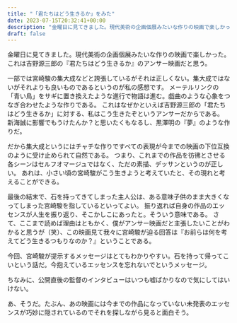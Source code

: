 ```yaml
---
title: "「君たちはどう生きるか」をみた"
date: 2023-07-15T20:32:41+00:00
description: "金曜日に見てきました。現代美術の企画個展みたいな作りの映画で楽しかった。これは吉野源三郎の『君たちはどう生きるか』のアンサー映画だと思う。一部では宮崎駿の集大成などと誇張しているがそれは正し..."
draft: false
---
```


金曜日に見てきました。現代美術の企画個展みたいな作りの映画で楽しかった。これは吉野源三郎の『君たちはどう生きるか』のアンサー映画だと思う。

一部では宮崎駿の集大成などと誇張しているがそれは正しくない。集大成ではないがそれよりも良いものであるというのが私の感想です。
メーテルリンクの「青い鳥」をサギに置き換えたような進行で物語は進む。戯曲のような心象をつなぎ合わせたような作りである。
これはなぜかといえば吉野源三郎の「君たちはどう生きるか」に対する、私はこう生きたぞというアンサーだからである。
新海誠に影響でもうけたんか？と思いたくもなるし、黒澤明の『夢』のような作りだ。

だから集大成というにはチャチな作りですべての表現が今までの映画の下位互換のように受け止められて自然である。
つまり、これまでの作品を彷彿とさせる各シーンはセルフオマージュではなく、ただの素描、デッサンというのが正しい。
あれは、小さい頃の宮崎駿がこう生きようと考えていたと、その現れと考えることができる。

最後の結末で、石を持ってきてしまった主人公は、ある意味子供のまま大きくなってしまった宮崎駿を指しているといってよい。
振り返れば自身の作品のエッセンスが人生を振り返り、そこかしこにあったと。そういう意味である。
さて、ここまで読めば理由はともかく、僕がアンサー映画だと主張したいことがわかると思うが（笑）、この映画見て我々に宮崎駿が迫る回答は『お前らは何を考えてどう生きるつもりなのか？』ということである。

今回、宮崎駿が提示するメッセージはとてもわかりやすい。石を持って帰ってこいという話だ。今抱えているエッセンスを忘れないでというメッセージ。

ちなみに、公開直後の監督のインタビューはいつも嘘ばかりなので気にしてはいけない。


あ、そうだ。たぶん、あの映画には今までの作品になっていない未発表のエッセンスが巧妙に隠されているのでそれを探しながら見ると面白そう。
